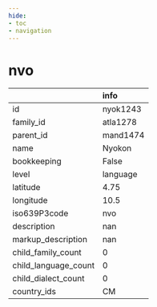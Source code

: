 ```yaml
---
hide:
- toc
- navigation
---
```

# nvo
|                      | info     |
|:---------------------|:---------|
| id                   | nyok1243 |
| family_id            | atla1278 |
| parent_id            | mand1474 |
| name                 | Nyokon   |
| bookkeeping          | False    |
| level                | language |
| latitude             | 4.75     |
| longitude            | 10.5     |
| iso639P3code         | nvo      |
| description          | nan      |
| markup_description   | nan      |
| child_family_count   | 0        |
| child_language_count | 0        |
| child_dialect_count  | 0        |
| country_ids          | CM       |